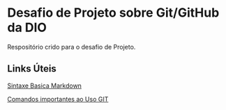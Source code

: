 # Desafio de Projeto sobre Git/GitHub da DIO
Respositório crido para o desafio de Projeto.

## Links Úteis 
[Sintaxe Basica Markdown](https://www.markdownguide.org/basic-syntax/)<p>

[Comandos importantes ao Uso GIT](https://blog.geekhunter.com.br/comandos-git-mais-utilizados/#Git_push)
